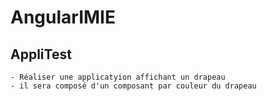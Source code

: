# AngularIMIE

## AppliTest 
    - Réaliser une applicatyion affichant un drapeau
    - il sera composé d'un composant par couleur du drapeau
    

